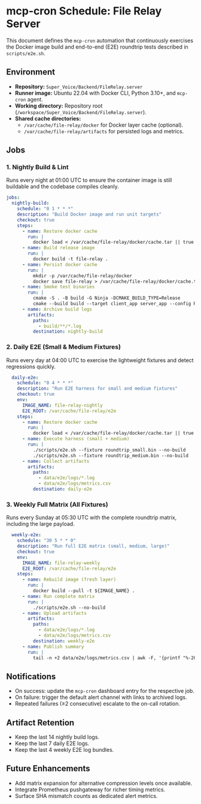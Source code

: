# mcp-cron Schedule: File Relay Server

This document defines the `mcp-cron` automation that continuously exercises the Docker image build and end-to-end (E2E) roundtrip tests described in `scripts/e2e.sh`.

## Environment
- **Repository:** `Super_Voice/Backend/FileRelay.server`
- **Runner image:** Ubuntu 22.04 with Docker CLI, Python 3.10+, and `mcp-cron` agent.
- **Working directory:** Repository root (`/workspace/Super_Voice/Backend/FileRelay.server`).
- **Shared cache directories:**
  - `/var/cache/file-relay/docker` for Docker layer cache (optional).
  - `/var/cache/file-relay/artifacts` for persisted logs and metrics.

## Jobs

### 1. Nightly Build & Lint
Runs every night at 01:00 UTC to ensure the container image is still buildable and the codebase compiles cleanly.

```yaml
jobs:
  nightly-build:
    schedule: "0 1 * * *"
    description: "Build Docker image and run unit targets"
    checkout: true
    steps:
      - name: Restore docker cache
        run: |
          docker load < /var/cache/file-relay/docker/cache.tar || true
      - name: Build release image
        run: |
          docker build -t file-relay .
      - name: Persist docker cache
        run: |
          mkdir -p /var/cache/file-relay/docker
          docker save file-relay > /var/cache/file-relay/docker/cache.tar
      - name: Smoke test binaries
        run: |
          cmake -S . -B build -G Ninja -DCMAKE_BUILD_TYPE=Release
          cmake --build build --target client_app server_app --config Release
      - name: Archive build logs
        artifacts:
          paths:
            - build/**/*.log
          destination: nightly-build
```

### 2. Daily E2E (Small & Medium Fixtures)
Runs every day at 04:00 UTC to exercise the lightweight fixtures and detect regressions quickly.

```yaml
  daily-e2e:
    schedule: "0 4 * * *"
    description: "Run E2E harness for small and medium fixtures"
    checkout: true
    env:
      IMAGE_NAME: file-relay-nightly
      E2E_ROOT: /var/cache/file-relay/e2e
    steps:
      - name: Restore docker cache
        run: |
          docker load < /var/cache/file-relay/docker/cache.tar || true
      - name: Execute harness (small + medium)
        run: |
          ./scripts/e2e.sh --fixture roundtrip_small.bin --no-build
          ./scripts/e2e.sh --fixture roundtrip_medium.bin --no-build
      - name: Collect artifacts
        artifacts:
          paths:
            - data/e2e/logs/*.log
            - data/e2e/logs/metrics.csv
          destination: daily-e2e
```

### 3. Weekly Full Matrix (All Fixtures)
Runs every Sunday at 05:30 UTC with the complete roundtrip matrix, including the large payload.

```yaml
  weekly-e2e:
    schedule: "30 5 * * 0"
    description: "Run full E2E matrix (small, medium, large)"
    checkout: true
    env:
      IMAGE_NAME: file-relay-weekly
      E2E_ROOT: /var/cache/file-relay/e2e
    steps:
      - name: Rebuild image (fresh layer)
        run: |
          docker build --pull -t ${IMAGE_NAME} .
      - name: Run complete matrix
        run: |
          ./scripts/e2e.sh --no-build
      - name: Upload artifacts
        artifacts:
          paths:
            - data/e2e/logs/*.log
            - data/e2e/logs/metrics.csv
          destination: weekly-e2e
      - name: Publish summary
        run: |
          tail -n +2 data/e2e/logs/metrics.csv | awk -F, '{printf "%-20s %8.2f MiB %8.2f s %8.2f MiB/s\n", $1, $2/1048576, $5/1000, $6}'
```

## Notifications
- On success: update the `mcp-cron` dashboard entry for the respective job.
- On failure: trigger the default alert channel with links to archived logs.
- Repeated failures (≥2 consecutive) escalate to the on-call rotation.

## Artifact Retention
- Keep the last 14 nightly build logs.
- Keep the last 7 daily E2E logs.
- Keep the last 4 weekly E2E log bundles.

## Future Enhancements
- Add matrix expansion for alternative compression levels once available.
- Integrate Prometheus pushgateway for richer timing metrics.
- Surface SHA mismatch counts as dedicated alert metrics.
